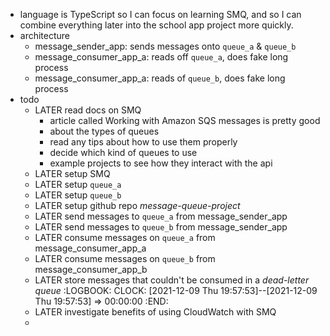 - language is TypeScript so I can focus on learning SMQ, and so I can combine everything later into the school app project more quickly.
- architecture
	- message_sender_app: sends messages onto `queue_a` & `queue_b`
	- message_consumer_app_a: reads off `queue_a`, does fake long process
	- message_consumer_app_a: reads of `queue_b`, does fake long process
- todo
	- LATER read docs on SMQ
		- article called Working with Amazon SQS messages is pretty good
		- about the types of queues
		- read any tips about how to use them properly
		- decide which kind of queues to use
		- example projects to see how they interact with the api
	- LATER setup SMQ
	- LATER setup `queue_a`
	- LATER setup `queue_b`
	- LATER setup github repo _message-queue-project_
	- LATER send messages to `queue_a` from message_sender_app
	- LATER send messages to `queue_b` from message_sender_app
	- LATER consume messages on `queue_a` from message_consumer_app_a
	- LATER consume messages on `queue_b` from message_consumer_app_b
	- LATER store messages that couldn't be consumed in a _dead-letter queue_
	  :LOGBOOK:
	  CLOCK: [2021-12-09 Thu 19:57:53]--[2021-12-09 Thu 19:57:53] =>  00:00:00
	  :END:
	- LATER investigate benefits of using CloudWatch with SMQ
	-